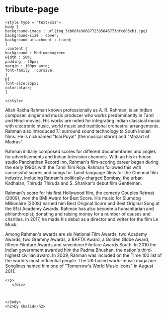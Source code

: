 # tribute-page

<html>
   <head>
        <title>Spin-off of "Challenge: "About A. R. Rahman" BY KHALID</title>
        
    <style type = "text/css">
    body {
    background-image : url(img_3cb68fe9868772385646773dfc805cb1.jpg)
    background-size : cover;
    background-attachment : fixed;
    }
    .content {
    background : Mediumseagreen
    width : 50%;
    padding : 40px;
    margin : 100px auto;
    font-family : cursive;
    }
    p{
    font-size:25px;
    color:black;
    }
    
    </style>
  <body>
    <div class= "content">
       <p> Allah Rakha Rahman known professionally as A. R. Rahman, is an Indian composer, singer and music producer who works predominantly in Tamil and Hindi movies. His works are noted for integrating Indian classical music with electronic music, world music and traditional orchestral arrangements. Rahman also introduced 7.1 surround sound technology to South Indian films. He is nicknamed "Isai Puyal" (the musical storm) and "Mozart of Madras".

Rahman initially composed scores for different documentaries and jingles for advertisements and Indian television channels. With an his in-house studio Panchathan Record Inn, Rahman's film-scoring career began during the early 1990s with the Tamil film Roja. Rahman followed this with successful scores and songs for Tamil–language films for the Chennai film industry, including Ratnam's politically-charged Bombay, the urban Kadhalan, Thiruda Thiruda and S. Shankar's debut film Gentleman.

Rahman's score for his first Hollywood film, the comedy Couples Retreat (2009), won the BMI Award for Best Score. His music for Slumdog Millionaire (2008) earned him Best Original Score and Best Original Song at the 81st Academy Awards. Rahman has also become a humanitarian and philanthropist, donating and raising money for a number of causes and charities. In 2017, he made his debut as a director and writer for the film Le Musk.

Among Rahman's awards are six National Film Awards, two Academy Awards, two Grammy Awards, a BAFTA Award, a Golden Globe Award, fifteen Filmfare Awards and seventeen Filmfare Awards South. In 2010 the Indian government awarded him the Padma Bhushan, the nation's third-highest civilian award. In 2009, Rahman was included on the Time 100 list of the world's most influential people. The UK-based world-music magazine Songlines named him one of "Tomorrow's World Music Icons" in August 2011.

    </p>
       </div>
      
      
   
    </body>
    <h2>by Khalid</h2>
</HTML>
